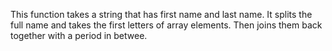 This function takes a string that has first name and last name. It splits the full name and takes the first letters of array elements. Then joins them back together with a period in betwee.
